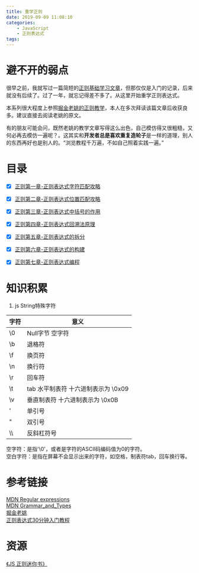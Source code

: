 ```yaml
---
title: 重学正则
date: 2019-09-09 11:08:10
categories: 
    - JavaScript
    - 正则表达式
tags:
---
```



# 避不开的弱点
很早之前，我就写过一篇简短的[正则基础学习文章](https://github.com/strugglexiang/blog/blob/master/%E6%AD%A3%E5%88%99/%E6%AD%A3%E5%88%99%E5%9F%BA%E7%A1%80%E7%9F%A5%E8%AF%86/old_learn.md)，但那仅仅是入门的记录，后来就没有后续了。过了一年，就忘记得差不多了。从这里开始重学正则表达式。
<!-- more -->

本系列很大程度上参照[掘金老姚的正则教学](https://juejin.im/post/5965943ff265da6c30653879)，本人在多次拜读该篇文章后收获良多。建议直接去阅读老姚的原文。

有的朋友可能会问，既然老姚的教学文章写得这么出色，自己模仿得又很粗糙，又何必再去模仿一遍呢？。这其实和**开发者总是喜欢重复造轮子**是一样的道理，别人的东西再好也是别人的。“浏览教程千万遍，不如自己照着实践一遍。”

# 目录
- [x] [正则第一章-正则表达式字符匹配攻略](/2019/09/09/19-正则表达式字符匹配攻略/) 
- [x] [正则第二章-正则表达式位置匹配攻略](/2019/09/16/20-正则表达式位置匹配攻略/) 
- [x] [正则第三章-正则表达式中括号的作用](/2019/09/16/21-正则表达式中括号的作用/) 
- [x] [正则第四章-正则表达式回溯法原理](/2019/09/23/22-正则表达式回溯法原理/) 
- [x] [正则第五章-正则表达式的拆分](/2019/09/23/23-正则表达式的拆分/) 
- [x] [正则第六章-正则表达式的构建](/2019/12/05/25-正则表达式的构建/) 
- [x] [正则第七章-正则表达式编程](/2019/12/05/26-正则表达式编程/) 


# 知识积累
1. js String特殊字符    
    
| 字符 | 意义 |
| - | - |
| \0 | Null字节 空字符|
| \b | 退格符 |
| \f | 换页符 |
| \n | 换行符 |
| \r | 回车符 |
| \t | tab 水平制表符 十六进制表示为 \0x09 |
| \v | 垂直制表符 十六进制表示为 \0x0B |
| \' | 单引号 |
| \" | 双引号 |
| \\\\ | 反斜杠符号 |

空字符：是指'\0'，或者是字符的ASCII码编码值为0的字符。  
空白字符：是指在屏幕不会显示出来的字符，如空格，制表符tab，回车换行等。   


# 参考链接
[MDN Regular expressions](https://developer.mozilla.org/zh-CN/docs/Web/JavaScript/Guide/Regular_Expressions)  
[MDN Grammar_and_Types](https://developer.mozilla.org/zh-CN/docs/Web/JavaScript/Guide/Grammar_and_Types)  
[掘金老姚](https://juejin.im/post/5965943ff265da6c30653879)  
[正则表达式30分钟入门教程](http://deerchao.net/tutorials/regex/regex.htm)   

# 资源
[《JS 正则迷你书》](https://github.com/qdlaoyao/js-regex-mini-book)

